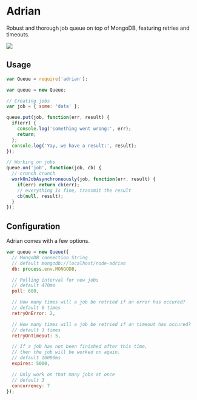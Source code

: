 # Adrian

Robust and thorough job queue on top of MongoDB, featuring retries and timeouts.

<img src='https://raw.github.com/strathausen/node-adrian/master/images/Monk_Hawaii.jpg' />

## Usage

```js
var Queue = require('adrian');

var queue = new Queue;

// Creating jobs
var job = { some: 'data' };

queue.put(job, function(err, result) {
  if(err) {
    console.log('something went wrong:', err);
    return;
  };
  console.log('Yay, we have a result:', result);
});

// Working on jobs
queue.on('job', function(job, cb) {
  // crunch crunch
  workOnJobAsynchroneously(job, function(err, result) {
    if(err) return cb(err);
    // everything is fine, transmit the result
    cb(null, result);
  }
});
```

## Configuration

Adrian comes with a few options.

```js
var queue = new Queue({
  // MongoDB connection String
  // default mongodb://localhost/node-adrian
  db: process.env.MONGODB,

  // Polling interval for new jobs
  // default 470ms
  poll: 600,

  // How many times will a job be retried if an error has occured?
  // default 0 times
  retryOnError: 2,

  // How many times will a job be retried if an timeout has occured?
  // default 3 times
  retryOnTimeout: 5,

  // If a job has not been finished after this time,
  // then the job will be worked on again.
  // default 10000ms
  expires: 5000,

  // Only work on that many jobs at once
  // default 3
  concurrency: 7
});
```
